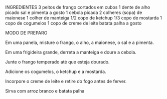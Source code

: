 INGREDIENTES 3 peitos de frango cortados em cubos1 dente de alho picadosal e pimenta a gosto1 cebola picada2 colheres (sopa) de maionese1 colher de manteiga1/2 copo de ketchup1/3 copo de mostarda1 copo de cogumelos1 copo de creme de leitebatata palha a gostoMODO DE PREPAROEm uma panela, misture o frango, o alho, a maionese, o sal e a pimenta.Em uma frigideira grande, derreta a manteiga e doure a cebola.Junte o frango temperado até que esteja dourado.Adicione os cogumelos, o ketchup e a mostarda.Incorpore o creme de leite e retire do fogo antes de ferver.Sirva com arroz branco e batata palha